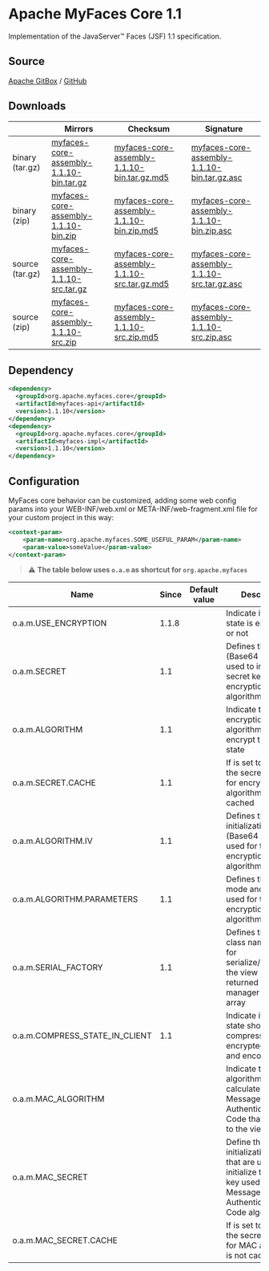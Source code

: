 # Apache MyFaces Core 1.1

Implementation of the JavaServer™ Faces (JSF) 1.1 specification.

## Source
[Apache GitBox](https://gitbox.apache.org/repos/asf?p=myfaces.git;a=shortlog;h=refs/heads/1.1.x) / [GitHub](https://github.com/apache/myfaces/tree/1.1.x)

## Downloads

|     | Mirrors                                                                                                                      | Checksum                                                                                                                     | Signature                                                                                                                                |
|-----------------|------------------------------------------------------------------------------------------------------------------------------------------|------------------------------------------------------------------------------------------------------------------------------------------|------------------------------------------------------------------------------------------------------------------------------------------|
| binary (tar.gz) | [myfaces-core-assembly-1.1.10-bin.tar.gz](http://www.apache.org/dyn/closer.lua/myfaces/binaries/myfaces-core-assembly-1.1.10-bin.tar.gz) | [myfaces-core-assembly-1.1.10-bin.tar.gz.md5](https://downloads.apache.org/myfaces/binaries/myfaces-core-assembly-1.1.10-bin.tar.gz.md5) | [myfaces-core-assembly-1.1.10-bin.tar.gz.asc](https://downloads.apache.org/myfaces/binaries/myfaces-core-assembly-1.1.10-bin.tar.gz.asc) |
| binary (zip)    | [myfaces-core-assembly-1.1.10-bin.zip](http://www.apache.org/dyn/closer.lua/myfaces/binaries/myfaces-core-assembly-1.1.10-bin.zip)       | [myfaces-core-assembly-1.1.10-bin.zip.md5](https://downloads.apache.org/myfaces/binaries/myfaces-core-assembly-1.1.10-bin.zip.md5)       | [myfaces-core-assembly-1.1.10-bin.zip.asc](https://downloads.apache.org/myfaces/binaries/myfaces-core-assembly-1.1.10-bin.zip.asc)       |
| source (tar.gz) | [myfaces-core-assembly-1.1.10-src.tar.gz](http://www.apache.org/dyn/closer.lua/myfaces/source/myfaces-core-assembly-1.1.10-src.tar.gz)   | [myfaces-core-assembly-1.1.10-src.tar.gz.md5](https://downloads.apache.org/myfaces/source/myfaces-core-assembly-1.1.10-src.tar.gz.md5)   | [myfaces-core-assembly-1.1.10-src.tar.gz.asc](https://downloads.apache.org/myfaces/source/myfaces-core-assembly-1.1.10-src.tar.gz.asc)   |
| source (zip)    | [myfaces-core-assembly-1.1.10-src.zip](http://www.apache.org/dyn/closer.lua/myfaces/source/myfaces-core-assembly-1.1.10-src.zip)         | [myfaces-core-assembly-1.1.10-src.zip.md5](https://downloads.apache.org/myfaces/source/myfaces-core-assembly-1.1.10-src.zip.md5)         | [myfaces-core-assembly-1.1.10-src.zip.asc](https://downloads.apache.org/myfaces/source/myfaces-core-assembly-1.1.10-src.zip.asc)         |

## Dependency
```xml
<dependency>
  <groupId>org.apache.myfaces.core</groupId>
  <artifactId>myfaces-api</artifactId>
  <version>1.1.10</version>
</dependency>
<dependency>
  <groupId>org.apache.myfaces.core</groupId>
  <artifactId>myfaces-impl</artifactId>
  <version>1.1.10</version>
</dependency>
```

## Configuration

MyFaces core behavior can be customized, adding some web config params into your WEB-INF/web.xml or META-INF/web-fragment.xml file for your custom project in this way:

```xml
<context-param>
	<param-name>org.apache.myfaces.SOME_USEFUL_PARAM</param-name>
	<param-value>someValue</param-value>
</context-param>
```

> :warning: **The table below uses `o.a.m` as shortcut for `org.apache.myfaces`**

| Name | Since | Default value | Description |
| ---- | ---- | ---- | ---- | 
| o.a.m.USE_ENCRYPTION | 1.1.8 | | Indicate if the view state is encrypted or not |
| o.a.m.SECRET | 1.1 | |  Defines the secret (Base64 encoded) used to initialize the secret key for encryption algorithm|
| o.a.m.ALGORITHM | 1.1 | | Indicate the encryption algorithm used for encrypt the view state |
| o.a.m.SECRET.CACHE | 1.1 | | If is set to "false", the secret key used for encryption algorithm is not cached |
| o.a.m.ALGORITHM.IV | 1.1 | | Defines the initialization vector (Base64 encoded) used for the encryption algorithm |
| o.a.m.ALGORITHM.PARAMETERS | 1.1 | | Defines the default mode and padding used for the encryption algorithm |
| o.a.m.SERIAL_FACTORY | 1.1 | | Defines the factory class name using for serialize/deserialize the view state returned by state manager into a byte array |
| o.a.m.COMPRESS_STATE_IN_CLIENT | 1.1 | | Indicate if the view state should be compressed before encrypted(optional) and encoded |
| o.a.m.MAC_ALGORITHM | | | Indicate the algorithm used to calculate the Message Authentication Code that is added to the view state |
| o.a.m.MAC_SECRET | | | Define the initialization code that are used to initialize the secret key used on the Message Authentication Code algorithm |
| o.a.m.MAC_SECRET.CACHE | | | If is set to "false", the secret key used for MAC algorithm is not cached |

